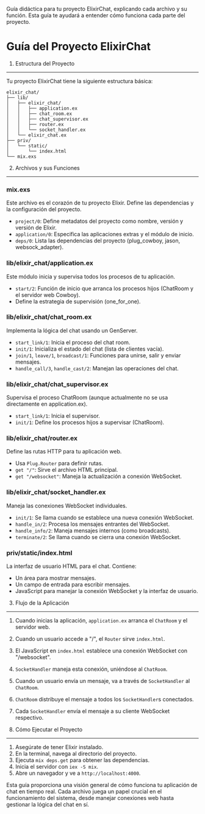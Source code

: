 Guía didáctica para tu proyecto ElixirChat, explicando cada archivo y su función. Esta guía te ayudará a entender cómo funciona cada parte del proyecto.

Guía del Proyecto ElixirChat
============================

1. Estructura del Proyecto
--------------------------
Tu proyecto ElixirChat tiene la siguiente estructura básica:

```
elixir_chat/
├── lib/
│   ├── elixir_chat/
│   │   ├── application.ex
│   │   ├── chat_room.ex
│   │   ├── chat_supervisor.ex
│   │   ├── router.ex
│   │   └── socket_handler.ex
│   └── elixir_chat.ex
├── priv/
│   └── static/
│       └── index.html
└── mix.exs
```

2. Archivos y sus Funciones
---------------------------

### mix.exs
Este archivo es el corazón de tu proyecto Elixir. Define las dependencias y la configuración del proyecto.

- `project/0`: Define metadatos del proyecto como nombre, versión y versión de Elixir.
- `application/0`: Especifica las aplicaciones extras y el módulo de inicio.
- `deps/0`: Lista las dependencias del proyecto (plug_cowboy, jason, websock_adapter).

### lib/elixir_chat/application.ex
Este módulo inicia y supervisa todos los procesos de tu aplicación.

- `start/2`: Función de inicio que arranca los procesos hijos (ChatRoom y el servidor web Cowboy).
- Define la estrategia de supervisión (one_for_one).

### lib/elixir_chat/chat_room.ex
Implementa la lógica del chat usando un GenServer.

- `start_link/1`: Inicia el proceso del chat room.
- `init/1`: Inicializa el estado del chat (lista de clientes vacía).
- `join/1`, `leave/1`, `broadcast/1`: Funciones para unirse, salir y enviar mensajes.
- `handle_call/3`, `handle_cast/2`: Manejan las operaciones del chat.

### lib/elixir_chat/chat_supervisor.ex
Supervisa el proceso ChatRoom (aunque actualmente no se usa directamente en application.ex).

- `start_link/1`: Inicia el supervisor.
- `init/1`: Define los procesos hijos a supervisar (ChatRoom).

### lib/elixir_chat/router.ex
Define las rutas HTTP para tu aplicación web.

- Usa `Plug.Router` para definir rutas.
- `get "/"`: Sirve el archivo HTML principal.
- `get "/websocket"`: Maneja la actualización a conexión WebSocket.

### lib/elixir_chat/socket_handler.ex
Maneja las conexiones WebSocket individuales.

- `init/1`: Se llama cuando se establece una nueva conexión WebSocket.
- `handle_in/2`: Procesa los mensajes entrantes del WebSocket.
- `handle_info/2`: Maneja mensajes internos (como broadcasts).
- `terminate/2`: Se llama cuando se cierra una conexión WebSocket.

### priv/static/index.html
La interfaz de usuario HTML para el chat. Contiene:
- Un área para mostrar mensajes.
- Un campo de entrada para escribir mensajes.
- JavaScript para manejar la conexión WebSocket y la interfaz de usuario.

3. Flujo de la Aplicación
-------------------------
1. Cuando inicias la aplicación, `application.ex` arranca el `ChatRoom` y el servidor web.
2. Cuando un usuario accede a "/", el `Router` sirve `index.html`.
3. El JavaScript en `index.html` establece una conexión WebSocket con "/websocket".
4. `SocketHandler` maneja esta conexión, uniéndose al `ChatRoom`.
5. Cuando un usuario envía un mensaje, va a través de `SocketHandler` al `ChatRoom`.
6. `ChatRoom` distribuye el mensaje a todos los `SocketHandler`s conectados.
7. Cada `SocketHandler` envía el mensaje a su cliente WebSocket respectivo.

4. Cómo Ejecutar el Proyecto
----------------------------
1. Asegúrate de tener Elixir instalado.
2. En la terminal, navega al directorio del proyecto.
3. Ejecuta `mix deps.get` para obtener las dependencias.
4. Inicia el servidor con `iex -S mix`.
5. Abre un navegador y ve a `http://localhost:4000`.

Esta guía proporciona una visión general de cómo funciona tu aplicación de chat en tiempo real. Cada archivo juega un papel crucial en el funcionamiento del sistema, desde manejar conexiones web hasta gestionar la lógica del chat en sí.
